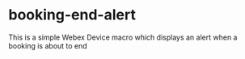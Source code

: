 # booking-end-alert
This is a simple Webex Device macro which displays an alert when a booking is about to end
